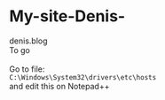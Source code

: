 # My-site-Denis-
denis.blog
<br>To go</br>
<br>Go to file:</br>
<code>C:\Windows\System32\drivers\etc\hosts</code>
<br>and edit this on Notepad++</br>
